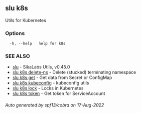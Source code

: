 ## slu k8s

Utils for Kubernetes

### Options

```
  -h, --help   help for k8s
```

### SEE ALSO

* [slu](slu.md)	 - SikaLabs Utils, v0.45.0
* [slu k8s delete-ns](slu_k8s_delete-ns.md)	 - Delete (stucked) terminating namespace
* [slu k8s get](slu_k8s_get.md)	 - Get data from Secret or ConfigMap
* [slu k8s kubeconfig](slu_k8s_kubeconfig.md)	 - kubeconfig utils
* [slu k8s lock](slu_k8s_lock.md)	 - Locks in Kubernetes
* [slu k8s token](slu_k8s_token.md)	 - Get token for ServiceAccount

###### Auto generated by spf13/cobra on 17-Aug-2022
